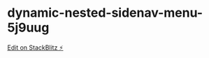 # dynamic-nested-sidenav-menu-5j9uug

[Edit on StackBlitz ⚡️](https://stackblitz.com/edit/dynamic-nested-sidenav-menu-5j9uug)